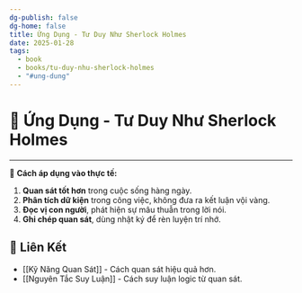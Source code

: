 ```yaml
---
dg-publish: false
dg-home: false
title: Ứng Dụng - Tư Duy Như Sherlock Holmes
date: 2025-01-28
tags:
  - book
  - books/tu-duy-nhu-sherlock-holmes
  - "#ung-dung"
---
```

# 🎯 Ứng Dụng - Tư Duy Như Sherlock Holmes
---

📖 **Cách áp dụng vào thực tế:**
1. **Quan sát tốt hơn** trong cuộc sống hàng ngày.
2. **Phân tích dữ kiện** trong công việc, không đưa ra kết luận vội vàng.
3. **Đọc vị con người**, phát hiện sự mâu thuẫn trong lời nói.
4. **Ghi chép quan sát**, dùng nhật ký để rèn luyện trí nhớ.

## 🔗 Liên Kết
- [[Kỹ Năng Quan Sát]] - Cách quan sát hiệu quả hơn.
- [[Nguyên Tắc Suy Luận]] - Cách suy luận logic từ quan sát.
